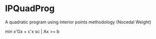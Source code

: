 # IPQuadProg
A quadratic program using interior points methodology
(Nocedal Weight)

min x'Gx + c'x
sc | Ax >= b
